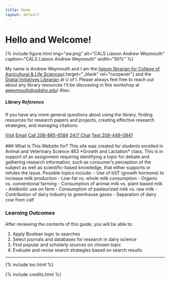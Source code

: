 ```yaml
---
title: Home
layout: default
---
```


# Hello and Welcome!

{% include figure.html img="aw.png" alt="CALS Liaison Andrew Weymouth" caption="CALS Liaison Andrew Weymouth" width="50%" %}

My name is Andrew Weymouth and I am the [liaison librarian for College of Agricultural & Life Sciences](https://www.lib.uidaho.edu/about/liaisons.html){:target="_blank" rel="noopener"} and the [Digital Initiatives Librarian](https://www.lib.uidaho.edu/about/people/aweymouth.html) at U of I. Please always feel free to reach out about any library resources I'll be discussing in this workshop at aweymouth@uidaho.edu! Also:
<div class="row justify-content-center">
  <div class="col-sm-6 mx-auto">
    <div class="card">
      <h5 class="card-header">Library Reference</h5>
      <div class="card-body">
        <p class="card-text">
          If you have any more general questions about using the library, finding resources for research papers and projects, creating effective research strategies, and managing citations:
        </p>
        <a href="https://www.lib.uidaho.edu/about/hours.html#reference" class="btn bg-warning mb-3">Visit</a>
        <a href="mailto: libref@uidaho.edu" class="btn bg-warning mb-3">Email</a>
        <a href="tel:208-885-6584" class="btn bg-warning mb-3">Call 208-885-6584</a>
        <a href="https://www.lib.uidaho.edu/help/chat.html" class="btn bg-warning mb-3" target="_blank" rel="noopener">24/7 Chat</a>
        <a href="sms:208-449-0841" class="btn bg-warning mb-3">Text 208-449-0841</a>
      </div>
    </div>
  </div>
</div>
<br>
### What is This Website for?
This site was created for students enrolled in Animal and Veterinary Science 463 *Growth and Lactation* class. This is in support of an assignment requiring identifying a topic for debate and gathering research information, such as consumer’s perception of the subject as well as scientific-based knowledge, that either supports or refutes the issue. Possible topics include: 
- Use of bST (growth hormone) to increase milk production
- Low-fat vs. whole milk consumption
- Organic vs. conventional farming
- Consumption of animal milk vs. plant-based milk
- Antibiotic use on farm
- Consumption of pasteurized milk vs. raw milk
- Contribution of dairy industry to greenhouse gases
- Separation of dairy cow from calf

### Learning Outcomes
After reviewing the contents of this guide, you will be able to:
1. Apply Boolean logic to searches
2. Select journals and databases for research in dairy science
3. Find popular and scholarly sources on chosen topic
4. Evaluate and revise search strategies based on search results

------
{% include toc.html %}

{% include credits.html %}
